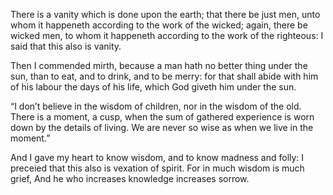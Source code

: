 

There is a vanity which is done upon the earth; that there be just men, unto whom it happeneth according to the work of the wicked; again, there be wicked men, to whom it happeneth according to the work of the righteous: I said that this also is vanity.

Then I commended mirth, because a man hath no better thing under the sun, than to eat, and to drink, and to be merry: for that shall abide with him of his labour the days of his life, which God giveth him under the sun.

“I don’t believe in the wisdom of children, nor in the wisdom of the old. There is a moment, a cusp, when the sum of gathered experience is worn down by the details of living. We are never so wise as when we live in the moment.”

And I gave my heart to know wisdom, and to know madness and folly: I preceied that this also is vexation of spirit.
For in much wisdom is much grief, And he who increases knowledge increases sorrow.
